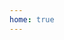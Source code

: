 ```yaml
---
home: true
---
```

<script setup>
import indexPage from './components/index.vue'
</script>

<indexPage/>

